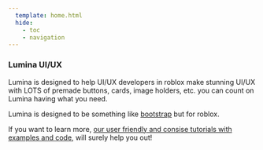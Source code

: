 ```yaml
---
  template: home.html
  hide:
    - toc
    - navigation
---
```


<div id="nuclear-home" markdown>
<section id="nuclear-home-main">
<section id="nuclear-home-main-inner">
<h1>Lumina UI/UX</h1>
<p>
Lumina is designed to help UI/UX developers in roblox make stunning UI/UX with LOTS of premade buttons, cards, image holders, etc. you can count on Lumina having what you need.
</p>
<p>
Lumina is designed to be something like <a href='https://getbootstrap.com'>bootstrap</a> but for roblox.
</p>
</section>
</section>

If you want to learn more, <a href="/tutorials">our user friendly and consise tutorials 
with examples and code</a>, will surely help you out!

</section>
</div>
